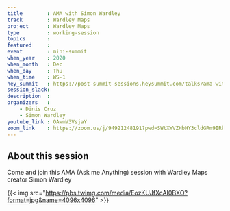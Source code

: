 ```yaml
---
title        : AMA with Simon Wardley
track        : Wardley Maps
project      : Wardley Maps
type         : working-session
topics       :
featured     :
event        : mini-summit
when_year    : 2020
when_month   : Dec
when_day     : Thu
when_time    : WS-1
hey_summit   : https://post-summit-sessions.heysummit.com/talks/ama-with-simon-wardley/
session_slack:
description  :
organizers   :
    - Dinis Cruz
    - Simon Wardley
youtube_link : OAwmV3VsjaY
zoom_link    : https://zoom.us/j/94921248191?pwd=SWtXWVZHbHY3cldGRm9IRkxubStGUT09
---
```


## About this session

Come and join this AMA (Ask me Anything) session with Wardley Maps creator Simon Wardley

{{< img src="https://pbs.twimg.com/media/EozKUJfXcAI0BXO?format=jpg&name=4096x4096" >}}
